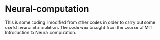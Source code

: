 # Neural-computation

This is some coding I modified from other codes in order to carry out some useful neuronal simulation. The code was brought from the course of MIT Introduction to Neural computation. 
